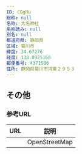 ```yaml
---
ID: CGgHu
総称: null
名称: 大名神社
名称読み: null
別名: null
都道府県: 静岡県
区域: 菊川市
緯度: 34.67276
経度: 138.0925168
郵便番号: 4371506
住所: 静岡県菊川市河東２９５３
---
```


## その他

### 参考URL

| URL | 説明          |
| --- | ------------- |
|     | OpenStreetMap |
